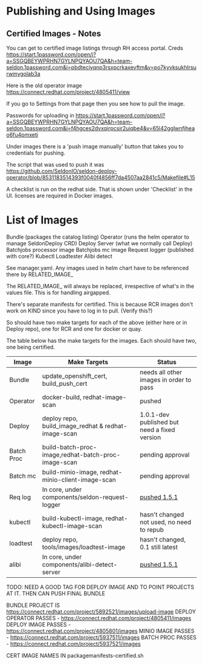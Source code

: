 # Publishing and Using Images

## Certified Images - Notes

You can get to certified image listings through RH access portal. Creds https://start.1password.com/open/i?a=SSGQBEYWPRHN7GYLNPQYAOU7QA&h=team-seldon.1password.com&i=pbdteciyqnp3rsxpcrkaxevftm&v=po7kyvksukhlrsurwmygolab3a

Here is the old operator image https://connect.redhat.com/project/4805411/view

If you go to Settings from that page then you see how to pull the image.

Passwords for uploading in https://start.1password.com/open/i?a=SSGQBEYWPRHN7GYLNPQYAOU7QA&h=team-seldon.1password.com&i=f4hgces2dvxqirpcsir2uiqbe4&v=65l42gglwnfjheao6fu4pmxeti

Under images there is a 'push image manually' button that takes you to credentials for pushing.

The script that was used to push it was https://github.com/SeldonIO/seldon-deploy-operator/blob/8531183514393f0040f4856ff7da4507aa2841c5/Makefile#L15

A checklist is run on the redhat side. That is shown under 'Checklist' in the UI. licenses are required in Docker images.

# List of Images

Bundle (packages the catalog listing)
Operator (runs the helm operator to manage SeldonDeploy CRD)
Deploy Server (what we normally call Deploy)
Batchjobs processor image
Batchjobs mc image
Request logger (published with core?)
Kubectl
Loadtester
Alibi detect

See manager.yaml. Any images used in helm chart have to be referenced there by RELATED_IMAGE_

The RELATED_IMAGE_ will always be replaced, irrespective of what's in the values file. This is for handling airgapped.

There's separate manifests for certified. This is because RCR images don't work on KIND since you have to log in to pull. (Verify this?)

So should have two make targets for each of the above (either here or in Deploy repo), one for RCR and one for docker or quay.

The table below has the make targets for the images. Each should have two, one being certified.

| Image      |  Make Targets                                        |  Status |
| ---------- |  --------------------------------------------------- | ----------- |
| Bundle     | update_openshift_cert, build_push_cert               | needs all other images in order to pass  |
| Operator   | docker-build, redhat-image-scan                      | pushed |
| Deploy     | deploy repo, build_image_redhat & redhat-image-scan  | 1.0.1-dev published but need a fixed version |
| Batch Proc | build-batch-proc-image,redhat-batch-proc-image-scan  | pending approval |
| Batch mc   | build-minio-image, redhat-minio-client-image-scan    | pending approval |
| Req log    | In core, under components/seldon-request-logger      | [pushed 1.5.1](https://connect.redhat.com/project/3993051/images) |
| kubectl    | build-kubectl-image, redhat-kubectl-image-scan       | hasn't changed not used, no need to repub |
| loadtest   | deploy repo, tools/images/loadtest-image             | hasn't changed, 0.1 still latest |
| alibi      | In core, under components/alibi-detect-server        | [pushed 1.5.1](https://connect.redhat.com/project/3993461/images)   |



TODO: NEED A GOOD TAG FOR DEPLOY IMAGE AND TO POINT PROJECTS AT IT. THEN CAN PUSH FINAL BUNDLE

BUNDLE PROJECT IS https://connect.redhat.com/project/5892521/images/upload-image
DEPLOY OPERATOR PASSES - https://connect.redhat.com/project/4805411/images
DEPLOY IMAGE PASSES - https://connect.redhat.com/project/4805801/images
MINIO IMAGE PASSES - https://connect.redhat.com/project/5937511/images
BATCH PROC PASSES - https://connect.redhat.com/project/5937521/images

CERT IMAGE NAMES IN packagemanifests-certified.sh

